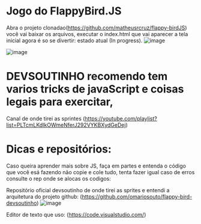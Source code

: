 # Jogo do  FlappyBird.JS


   Abra o projeto clonadao(https://github.com/matheusrcruz/flappy-birdJS)  você vai baixar os arquivos,
 executar o index.html que vai aparecer a tela inicial agora é so se divertir:
  estado atual (In progress).
 ![image](https://user-images.githubusercontent.com/31409846/113592908-233e6e00-960c-11eb-8354-4233c52e2ca2.png)


![image](https://user-images.githubusercontent.com/31409846/113591831-c5f5ed00-960a-11eb-95d3-5b1804c793f0.png)

# DEVSOUTINHO recomendo tem varios tricks de javaScript e coisas legais para exercitar,
   Canal de onde tirei as sprintes (https://youtube.com/playlist?list=PLTcmLKdIkOWmeNferJ292VYKBXydGeDej) 

# Dicas e repositórios: 
   Caso queira aprender mais sobre JS, faça em partes e entenda o código que você esá fazendo
não copie e cole tudo, tenta fazer igual caso de erros consulte o rep onde se alocas os codigos:

Repositório oficial devsoutinho de onde tirei as sprites e entendi a arquitetura do projeto
github: (https://github.com/omariosouto/flappy-bird-devsoutinho)
![image](https://user-images.githubusercontent.com/31409846/113592781-fab67400-960b-11eb-99f1-54e20ce59bdd.png)

Editor de texto que uso: (https://code.visualstudio.com/)
